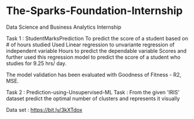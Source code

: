 # The-Sparks-Foundation-Internship
Data Science and Business Analytics Internship

Task 1 : StudentMarksPrediction
To predict the score of a student based on # of hours studied Used Linear regression to unvariante regression of independent variable Hours to predict the dependable variable Scores and further used this regression model to predict the score of a student who studies for 9.25 hrs/ day.

The model validation has been evaluated with Goodness of Fitness - R2, MSE. 


Task 2 : Prediction-using-Unsupervised-ML
Task : From the given 'IRIS' dataset predict the optimal number of clusters and represents it visually

Data set : https://bit.ly/3kXTdox
